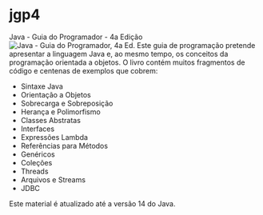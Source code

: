 # jgp4
Java - Guia do Programador - 4a Edição
![Java - Guia do Programador, 4a Ed.](https://github.com/pjandl/jgp4/blob/master/repo-cover-jgp4ed.png?raw=true)
Este guia de programação pretende apresentar a linguagem Java e, ao mesmo tempo, os conceitos da programação orientada a objetos.
O livro contém muitos fragmentos de código e centenas de exemplos que cobrem:
-	Sintaxe Java
-	Orientação a Objetos
-	Sobrecarga e Sobreposição
-	Herança e Polimorfismo
-	Classes Abstratas
-	Interfaces
-	Expressões Lambda
-	Referências para Métodos
-	Genéricos
-	Coleções
-	Threads
-	Arquivos e Streams
-	JDBC

Este material é atualizado até a versão 14 do Java.
